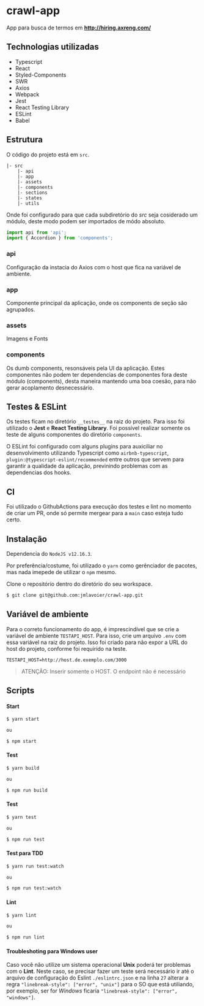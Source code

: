 # crawl-app
App para busca de termos em **http://hiring.axreng.com/**

## Technologias utilizadas

- Typescript
- React
- Styled-Components
- SWR
- Axios
- Webpack
- Jest
- React Testing Library
- ESLint
- Babel

## Estrutura

O código do projeto está em `src`.  

```
|- src
    |- api
    |- app
    |- assets
    |- components
    |- sections
    |- states
    |- utils
```

Onde foi configurado para que cada subdiretório do *src* seja cosiderado um módulo, deste modo podem ser importados de módo absoluto.

```ts
import api from 'api';
import { Accordion } from 'components';
```

### api

Configuração da instacia do Axios com o host que fica na variável de ambiente. 

### app

Componente principal da aplicação, onde os components de seção são agrupados. 

### assets

Imagens e Fonts

### components

Os dumb components, resonsáveis pela UI da aplicação. Estes componentes não podem ter dependencias de componentes fora deste módulo (components), desta maneira mantendo uma boa coesão, para não gerar acoplamento desnecessário. 

## Testes & ESLint

Os testes ficam no diretório `__testes__` na raiz do projeto. Para isso foi utilizado o **Jest** e **React Testing Library**. Foi possível realizar somente os teste de alguns componentes do diretório `components`. 

O ESLint foi configurado com alguns plugins para auxiciliar no desenvolvimento utilizando Typescript como `airbnb-typescript`, `plugin:@typescript-eslint/recommended` entre outros que servem para garantir a qualidade da aplicação, previnindo problemas com as dependencias dos hooks.

## CI

Foi utilizado o GithubActions para execução dos testes e lint no momento de criar um PR, onde só permite mergear para a `main` caso esteja tudo certo.

## Instalação

Dependencia do `NodeJS v12.16.3`.

Por preferência/costume, foi utilizado o `yarn` como gerênciador de pacotes, mas nada imepede de utilizar o `npm` mesmo.

Clone o repositório dentro do diretório do seu workspace. 
```bash
$ git clone git@github.com:jmlavoier/crawl-app.git
```

## Variável de ambiente

Para o correto funcionamento do app, é imprescindível que se crie a variável de ambiente `TESTAPI_HOST`. Para isso, crie um arquivo `.env` com essa variável na raiz do projeto. Isso foi criado para não expor a URL do host do projeto, conforme foi requirido na teste.

```
TESTAPI_HOST=http://host.de.exemplo.com/3000
```

> ATENÇÃO: Inserir somente o HOST. O endpoint não é necessário

## Scripts

#### Start

```bash
$ yarn start

ou 

$ npm start
```

#### Test

```bash
$ yarn build

ou 

$ npm run build
```

#### Test

```bash
$ yarn test

ou 

$ npm run test
```

#### Test para TDD

```bash
$ yarn run test:watch

ou 

$ npm run test:watch
```

#### Lint

```bash
$ yarn lint

ou 

$ npm run lint
```

#### Troubleshoting para Windows user

Caso você não utilize um sistema operacional **Unix** poderá ter problemas com o **Lint**. Neste caso, se precisar fazer um teste será necessário ir até o arquivo de configuração do Eslint `./eslintrc.json` e na linha `27` alterar a regra `"linebreak-style": ["error", "unix"]` para o SO que está utiliando, por exemplo, ser for *Windows* ficaria `"linebreak-style": ["error", "windows"]`.
